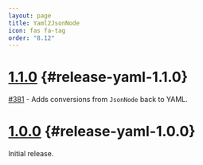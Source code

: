 ```yaml
---
layout: page
title: Yaml2JsonNode
icon: fas fa-tag
order: "8.12"
---
```

# [1.1.0](https://github.com/gregsdennis/json-everything/pull/387) {#release-yaml-1.1.0}

[#381](https://github.com/gregsdennis/json-everything/issues/381) - Adds conversions from `JsonNode` back to YAML.

# [1.0.0](https://github.com/gregsdennis/json-everything/pull/358) {#release-yaml-1.0.0}

Initial release.
